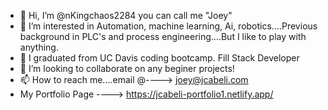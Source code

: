 - 👋 Hi, I’m @nKingchaos2284 you can call me "Joey"
- 👀 I’m interested in Automation, machine learning, Ai, robotics....Previous background in PLC's and process engineering....But I like to play with anything.
- 🌱 I graduated from UC Davis coding bootcamp. Fill Stack Developer
- 💞️ I’m looking to collaborate on any beginer projects!
- 📫 How to reach me....email @----> joey@jcabeli.com
-  My Portfolio Page ----> https://jcabeli-portfolio1.netlify.app/

<!---
nKingchaos2284/nKingchaos2284 is a ✨ special ✨ repository because its `README.md` (this file) appears on your GitHub profile.
You can click the Preview link to take a look at your changes.
--->
